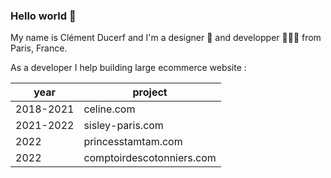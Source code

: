 ### Hello world 👋

My name is Clément Ducerf and I'm a designer 🎨 and developper 👨🏻‍💻 from Paris, France.

As a developer I help building large ecommerce website :

|year   | project  |
| ------------ | ------------ |
|  2018-2021 |  celine.com |
|   2021-2022 |  sisley-paris.com |
|  2022 | princesstamtam.com  |
|  2022 | comptoirdescotonniers.com  |
